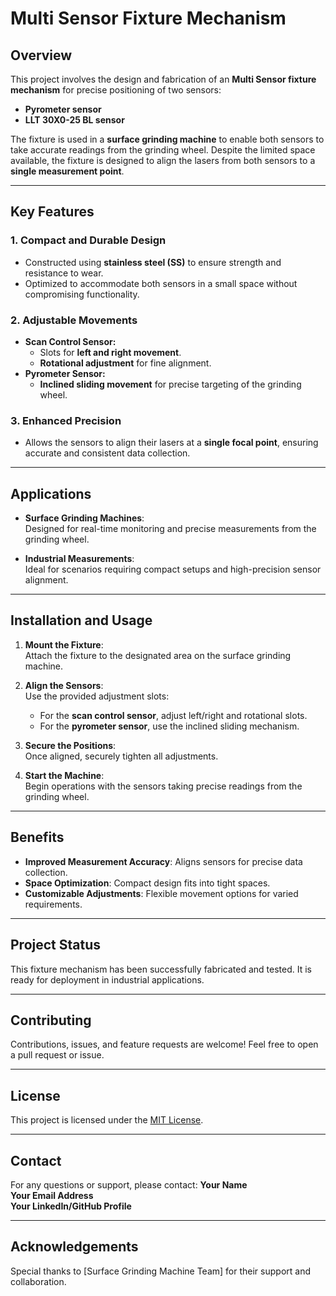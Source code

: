 
# Multi Sensor Fixture Mechanism

## Overview
This project involves the design and fabrication of an **Multi Sensor fixture mechanism** for precise positioning of two sensors:
- **Pyrometer sensor**
- **LLT 30X0-25 BL sensor**

The fixture is used in a **surface grinding machine** to enable both sensors to take accurate readings from the grinding wheel. Despite the limited space available, the fixture is designed to align the lasers from both sensors to a **single measurement point**.

---

## Key Features
### 1. **Compact and Durable Design**
- Constructed using **stainless steel (SS)** to ensure strength and resistance to wear.
- Optimized to accommodate both sensors in a small space without compromising functionality.

### 2. **Adjustable Movements**
- **Scan Control Sensor:**
  - Slots for **left and right movement**.
  - **Rotational adjustment** for fine alignment.
- **Pyrometer Sensor:**
  - **Inclined sliding movement** for precise targeting of the grinding wheel.

### 3. **Enhanced Precision**
- Allows the sensors to align their lasers at a **single focal point**, ensuring accurate and consistent data collection.

---

## Applications
- **Surface Grinding Machines**:  
  Designed for real-time monitoring and precise measurements from the grinding wheel.
  
- **Industrial Measurements**:  
  Ideal for scenarios requiring compact setups and high-precision sensor alignment.

---

## Installation and Usage
1. **Mount the Fixture**:  
   Attach the fixture to the designated area on the surface grinding machine.

2. **Align the Sensors**:  
   Use the provided adjustment slots:
   - For the **scan control sensor**, adjust left/right and rotational slots.
   - For the **pyrometer sensor**, use the inclined sliding mechanism.

3. **Secure the Positions**:  
   Once aligned, securely tighten all adjustments.

4. **Start the Machine**:  
   Begin operations with the sensors taking precise readings from the grinding wheel.

---

## Benefits
- **Improved Measurement Accuracy**: Aligns sensors for precise data collection.
- **Space Optimization**: Compact design fits into tight spaces.
- **Customizable Adjustments**: Flexible movement options for varied requirements.

---

## Project Status
This fixture mechanism has been successfully fabricated and tested. It is ready for deployment in industrial applications.

---

## Contributing
Contributions, issues, and feature requests are welcome! Feel free to open a pull request or issue.

---

## License
This project is licensed under the [MIT License](LICENSE).

---

## Contact
For any questions or support, please contact:
**Your Name**  
**Your Email Address**  
**Your LinkedIn/GitHub Profile**

---

## Acknowledgements
Special thanks to [Surface Grinding Machine Team] for their support and collaboration.
